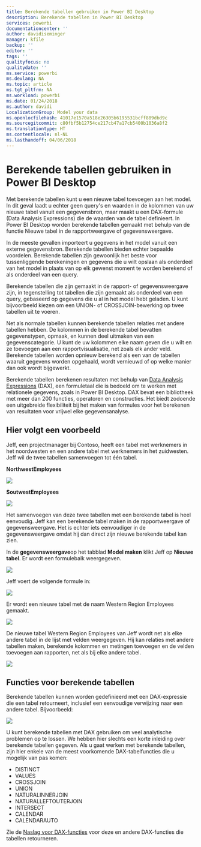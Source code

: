 ```yaml
---
title: Berekende tabellen gebruiken in Power BI Desktop
description: Berekende tabellen in Power BI Desktop
services: powerbi
documentationcenter: ''
author: davidiseminger
manager: kfile
backup: ''
editor: ''
tags: ''
qualityfocus: no
qualitydate: ''
ms.service: powerbi
ms.devlang: NA
ms.topic: article
ms.tgt_pltfrm: NA
ms.workload: powerbi
ms.date: 01/24/2018
ms.author: davidi
LocalizationGroup: Model your data
ms.openlocfilehash: 41017e1570a518e26305b6195531bcff889dbd9c
ms.sourcegitcommit: c80fbf5b12754ce217cb47a17cb5400b1036a8f2
ms.translationtype: HT
ms.contentlocale: nl-NL
ms.lasthandoff: 04/06/2018
---
```

# <a name="using-calculated-tables-in-power-bi-desktop"></a>Berekende tabellen gebruiken in Power BI Desktop
Met berekende tabellen kunt u een nieuwe tabel toevoegen aan het model. In dit geval laadt u echter geen query's en waarden in de kolommen van uw nieuwe tabel vanuit een gegevensbron, maar maakt u een DAX-formule (Data Analysis Expressions) die de waarden van de tabel definieert. In Power BI Desktop worden berekende tabellen gemaakt met behulp van de functie Nieuwe tabel in de rapportweergave of gegevensweergave.

In de meeste gevallen importeert u gegevens in het model vanuit een externe gegevensbron. Berekende tabellen bieden echter bepaalde voordelen. Berekende tabellen zijn gewoonlijk het beste voor tussenliggende berekeningen en gegevens die u wilt opslaan als onderdeel van het model in plaats van op elk gewenst moment te worden berekend of als onderdeel van een query.

Berekende tabellen die zijn gemaakt in de rapport- of gegevensweergave zijn, in tegenstelling tot tabellen die zijn gemaakt als onderdeel van een query, gebaseerd op gegevens die u al in het model hebt geladen. U kunt bijvoorbeeld kiezen om een UNION- of CROSSJOIN-bewerking op twee tabellen uit te voeren.

Net als normale tabellen kunnen berekende tabellen relaties met andere tabellen hebben. De kolommen in de berekende tabel bevatten gegevenstypen, opmaak, en kunnen deel uitmaken van een gegevenscategorie. U kunt de uw kolommen elke naam geven die u wilt en ze toevoegen aan een rapportvisualisatie, net zoals elk ander veld. Berekende tabellen worden opnieuw berekend als een van de tabellen waaruit gegevens worden opgehaald, wordt vernieuwd of op welke manier dan ook wordt bijgewerkt.

Berekende tabellen berekenen resultaten met behulp van [Data Analysis Expressions](https://msdn.microsoft.com/library/gg413422.aspx) (DAX), een formuletaal die is bedoeld om te werken met relationele gegevens, zoals in Power BI Desktop. DAX bevat een bibliotheek met meer dan 200 functies, operatoren en constructies. Het biedt zodoende een uitgebreide flexibiliteit bij het maken van formules voor het berekenen van resultaten voor vrijwel elke gegevensanalyse.

## <a name="lets-look-at-an-example"></a>Hier volgt een voorbeeld
Jeff, een projectmanager bij Contoso, heeft een tabel met werknemers in het noordwesten en een andere tabel met werknemers in het zuidwesten. Jeff wil de twee tabellen samenvoegen tot één tabel.

**NorthwestEmployees**

 ![](media/desktop-calculated-tables/calctables_nwempl.png)

**SoutwestEmployees**

 ![](media/desktop-calculated-tables/calctables_swempl.png)

Het samenvoegen van deze twee tabellen met een berekende tabel is heel eenvoudig. Jeff kan een berekende tabel maken in de rapportweergave of gegevensweergave. Het is echter iets eenvoudiger in de gegevensweergave omdat hij dan direct zijn nieuwe berekende tabel kan zien.

In de **gegevensweergave**op het tabblad **Model maken** klikt Jeff op **Nieuwe tabel**. Er wordt een formulebalk weergegeven.

 ![](media/desktop-calculated-tables/calctables_formulabarempty.png)

Jeff voert de volgende formule in:

 ![](media/desktop-calculated-tables/calctables_formulabarformula.png)

Er wordt een nieuwe tabel met de naam Western Region Employees gemaakt.

 ![](media/desktop-calculated-tables/calctables_westregionempl.png)

De nieuwe tabel Western Region Employees van Jeff wordt net als elke andere tabel in de lijst met velden weergegeven. Hij kan relaties met andere tabellen maken, berekende kolommen en metingen toevoegen en de velden toevoegen aan rapporten, net als bij elke andere tabel.

 ![](media/desktop-calculated-tables/calctables_fieldlist.png)

## <a name="functions-for-calculated-tables"></a>Functies voor berekende tabellen
Berekende tabellen kunnen worden gedefinieerd met een DAX-expressie die een tabel retourneert, inclusief een eenvoudige verwijzing naar een andere tabel. Bijvoorbeeld:

 ![](media/desktop-calculated-tables/calctables_formulabarsimpleformula.png)

U kunt berekende tabellen met DAX gebruiken om veel analytische problemen op te lossen. We hebben hier slechts een korte inleiding over berekende tabellen gegeven. Als u gaat werken met berekende tabellen, zijn hier enkele van de meest voorkomende DAX-tabelfuncties die u mogelijk van pas komen:

* DISTINCT
* VALUES
* CROSSJOIN
* UNION
* NATURALINNERJOIN
* NATURALLEFTOUTERJOIN
* INTERSECT
* CALENDAR
* CALENDARAUTO

Zie de [Naslag voor DAX-functies](https://msdn.microsoft.com/ee634396.aspx) voor deze en andere DAX-functies die tabellen retourneren.

